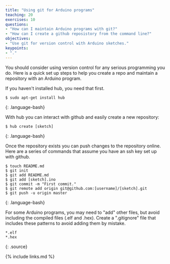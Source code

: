 ```yaml
---
title: "Using git for Arduino programs"
teaching: 20
exercises: 10
questions:
- "How can I maintain Arduino programs with git?"
- "How can I create a github reposistory from the command line?"
objectives:
- "Use git for version control with Arduino sketches."
keypoints:
- "."
---
```


You should consider using version control for any serious programming you do. Here is a quick set up steps to help you create a repo and maintain a repository with an Arduino program.

If you haven't installed hub, you need that first.

~~~
$ sudo apt-get install hub
~~~
{: .language-bash}

With hub you can interact with github and easily create a new repository:

~~~
$ hub create [sketch]
~~~
{: .language-bash}

Once the repository exists you can push changes to the repository online. Here are a series of commands that assume you have an ssh key set up with github.

~~~
$ touch README.md
$ git init
$ git add README.md
$ git add [sketch].ino
$ git commit -m "First commit."
$ git remote add origin git@github.com:[username]/[sketch].git
$ git push -u origin master
~~~
{: .language-bash}

For some Arduino programs, you may need to "add" other files, but avoid including the compiled files (.elf and .hex). Create a ".gitignore" file that includes these patterns to avoid adding them by mistake.

~~~
*.elf
*.hex
~~~
{: .source}

{% include links.md %}
